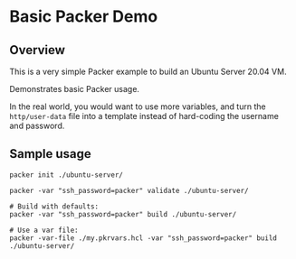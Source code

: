# Basic Packer Demo

## Overview

This is a very simple Packer example to build an Ubuntu Server 20.04 VM.

Demonstrates basic Packer usage.

In the real world, you would want to use more variables, and turn the `http/user-data` 
file into a template instead of hard-coding the username and password.

## Sample usage
```
packer init ./ubuntu-server/

packer -var "ssh_password=packer" validate ./ubuntu-server/

# Build with defaults:
packer -var "ssh_password=packer" build ./ubuntu-server/

# Use a var file:
packer -var-file ./my.pkrvars.hcl -var "ssh_password=packer" build ./ubuntu-server/
```